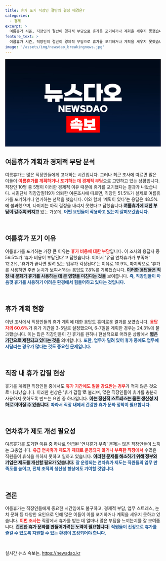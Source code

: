 ```yaml
---
title: 휴가 포기 직장인 절반의 결정 배경은?
categories:
  - 경제
excerpt: >
  여름휴가 시즌, 직장인의 절반이 경제적 부담으로 휴가를 포기하거나 계획을 세우지 못했습니다. 불편한 휴가 갑질과 여유 없는 일상 속, 올해 여름은 더욱 힘든 상황! 클릭해 그들의 이야기를 들어보세요!
feature_text: >
  여름휴가 시즌, 직장인의 절반이 경제적 부담으로 휴가를 포기하거나 계획을 세우지 못했습니다. 불편한 휴가 갑질과 여유 없는 일상 속, 올해 여름은 더욱 힘든 상황! 클릭해 그들의 이야기를 들어보세요!
image: '/assets/img/newsdao_breakingnews.jpg'
---
```


<p><img src="/assets/img/newsdao_breakingnews.jpg" alt="ranknews 속보" /></p>

<h2 data-ke-size="size26">여름휴가 계획과 경제적 부담 분석</h2>

<p data-ke-size="size16">여름휴가는 많은 직장인들에게 고대하는 시간입니다. 그러나 최근 조사에 따르면 많은 이들이 <b><span style="color: #ee2323;">여름휴가를 계획하거나 포기하는 데 경제적 부담</span></b>으로 고민하고 있는 상황입니다. 직장인 10명 중 5명이 이러한 경제적 이유 때문에 휴가를 포기했다는 결과가 나왔습니다. 시민단체 직장갑질119가 의뢰한 여론조사에 따르면, 직장인 51.5%가 실제로 여름휴가를 포기하거나 연기하는 선택을 했습니다. 이와 함께 '계획이 있다'는 응답은 48.5%에 불과했으며, 나머지는 아직 결정을 내리지 못했다고 답했습니다.<b><span style="background-color: #21538527;">여름휴가에 대한 부담이 갈수록 커지고</span></b> 있는 가운데, <b><span style="color: #1a5490;">어떤 요인들이 작용하고 있는지 살펴보겠습니다.</span></b></p>

<p data-ke-size="size16">&nbsp;</p>

<h2 data-ke-size="size26">여름휴가 포기 이유</h2>

<p data-ke-size="size16">여름휴가를 포기하는 가장 큰 이유는 <b><span style="color: #ee2323;">휴가 비용에 대한 부담</span></b>입니다. 이 조사의 응답자 중 56.5%가 '휴가 비용이 부담된다'고 답했습니다. 이어서 '유급 연차휴가가 부족해' 12.2%, '휴가가 끝나면 밀려 있는 업무가 걱정된다'는 이유로 10.9%, 마지막으로 '휴가를 사용하면 주변 눈치가 보여서'라는 응답도 7.8%를 기록했습니다. <b><span style="background-color: #21538527;">이러한 응답들은 직장 내 문화가 휴가를 사용하는 데 큰 영향을 미친다는 것을</span></b> 보여줍니다. <b><span style="color: #1a5490;">즉, 직장인들이 마음껏 휴가를 사용하기 어려운 환경에서 힘들어하고 있다는 것입니다.</span></b></p>

<p data-ke-size="size16">&nbsp;</p>

<h2 data-ke-size="size26">휴가 계획 현황</h2>

<p data-ke-size="size16">이번 조사에서 직장인들의 휴가 계획에 대한 응답도 흥미로운 결과를 보였습니다. <b><span style="color: #ee2323;">응답자의 60.6%</span></b>가 휴가 기간을 3-5일로 설정했으며, 6-7일을 계획한 경우는 24.3%에 불과했습니다. 이는 많은 직장인들이 긴 휴가를 원하나 현실적으로 어려운 상황에서 <b><span style="background-color: #21538527;">짧은 기간으로 제한되고 있다는 것을</span></b> 의미합니다. <b><span style="color: #1a5490;">또한, 업무가 밀려 있어 휴가 중에도 업무에 시달리는 경우가 많다는 것도 중요한 문제입니다.</span></b></p>

<p data-ke-size="size16">&nbsp;</p>

<h2 data-ke-size="size26">직장 내 휴가 갑질 현상</h2>

<p data-ke-size="size16">휴가를 계획한 직장인들 중에서도 <b><span style="color: #ee2323;">휴가 기간에도 일을 강요받는 경우</span></b>가 적지 않은 것으로 나타났습니다. 이러한 현상은 '휴가 갑질'로 불리며, 많은 직장인들이 휴가를 충분히 사용하지 못하도록 만드는 요인 중 하나입니다. <b><span style="background-color: #21538527;">이는 정신적 스트레스는 물론 생산성 저하로 이어질 수 있습니다.</span></b> <b><span style="color: #1a5490;">따라서 직장 내에서 건강한 휴가 문화 정착이 필요합니다.</span></b></p>

<p data-ke-size="size16">&nbsp;</p>

<h2 data-ke-size="size26">연차휴가 제도 개선 필요성</h2>

<p data-ke-size="size16">여름휴가를 포기한 이유 중 하나로 언급된 '연차휴가 부족' 문제는 많은 직장인들이 느끼는 고충입니다. <b><span style="color: #ee2323;">유급 연차휴가 제도가 제대로 운영되지 않거나 부족한 직장에서</span></b> 수많은 직원들이 휴식을 취하지 못하고 일하고 있습니다. <b><span style="background-color: #21538527;">이러한 문제를 해소하기 위해 정부와 기업은 제도를 개선할 필요가 있습니다.</span></b> <b><span style="color: #1a5490;">잘 운영되는 연차휴가 제도는 직원들의 업무 만족도를 높이고, 전체 조직의 생산성 향상에도 기여할 것입니다.</span></b></p>

<p data-ke-size="size16">&nbsp;</p>

<h2 data-ke-size="size26">결론</h2>

<p data-ke-size="size16">여름휴가는 직장인들에게 중요한 시간임에도 불구하고, 경제적 부담, 업무 스트레스, 눈치 문화 등 다양한 요인으로 인해 많은 이들이 이를 포기하거나 계획을 세우지 못하고 있습니다. <b><span style="color: #ee2323;">이번 조사는</span></b> 직장에서 휴가를 받는 데 얼마나 많은 부담을 느끼는지를 잘 보여줍니다. <b><span style="background-color: #21538527;">건전한 휴가 문화를 만들어가려는 노력이 필요합니다.</span></b> <b><span style="color: #1a5490;">직원들이 진정으로 휴가를 즐길 수 있도록 지원할 수 있는 환경이 조성되어야 합니다.</span></b></p>

<p data-ke-size="size16">&nbsp;</p>
실시간 뉴스 속보는, <a href="https://newsdao.kr" rel="dofollow">https://newsdao.kr</a>



